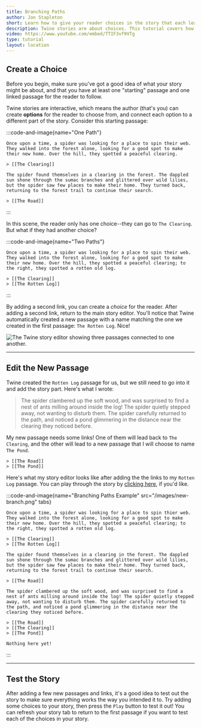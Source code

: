 ```yaml
---
title: Branching Paths
author: Jon Stapleton
short: Learn how to give your reader choices in the story that each lead to different passages.
description: Twine stories are about choices. This tutorial covers how to add multiple links to a passage, allowing users to make choices that affect how the story ends.
video: https://www.youtube.com/embed/TTIF3vf9VTg
type: tutorial
layout: location
---
```


## Create a Choice

Before you begin, make sure you've got a good idea of what your story might be about, and that you have at least one "starting" passage and one linked passage for the reader to follow.

Twine stories are interactive, which means the author (that's you) can create **options** for the reader to choose from, and connect each option to a different part of the story. Consider this starting passage:

:::code-and-image{name="One Path"}
```
Once upon a time, a spider was looking for a place to spin their web. They walked into the forest alone, looking for a good spot to make their new home. Over the hill, they spotted a peaceful clearing.

> [[The Clearing]]
```
```the-clearing
The spider found themselves in a clearing in the forest. The dappled sun shone through the sumac branches and glittered over wild lilies, but the spider saw few places to make their home. They turned back, returning to the forest trail to continue their search.

> [[The Road]]
```
:::

In this scene, the reader only has one choice--they can go to `The Clearing`. But what if they had another choice?

:::code-and-image{name="Two Paths"}
```
Once upon a time, a spider was looking for a place to spin their web. They walked into the forest alone, looking for a good spot to make their new home. Over the hill, they spotted a peaceful clearing; to the right, they spotted a rotten old log.

> [[The Clearing]]
> [[The Rotten Log]]
```
:::

By adding a second link, you can create a *choice* for the reader. After adding a second link, return to the main story editor. You'll notice that Twine automatically created a new passage with a name matching the one we created in the first passage: `The Rotten Log`. Nice!

![The Twine story editor showing three passages connected to one another.](/branching-path.png)

----

## Edit the New Passage

Twine created the `Rotten Log` passage for us, but we still need to go into it and add the story part. Here's what I wrote:

> The spider clambered up the soft wood, and was surprised to find a nest of ants milling around inside the log! The spider quietly stepped away, not wanting to disturb them. The spider carefully returned to the path, and noticed a pond glimmering in the distance near the clearing they noticed before.

My new passage needs some links! One of them will lead back to `The Clearing`, and the other will lead to a new passage that I will choose to name `The Pond`.

```
> [[The Road]]
> [[The Pond]]
```

Here's what my story editor looks like after adding the the links to my `Rotten Log` passage. You can play through the story by [clicking here](/examples/branching-paths), if you'd like.

:::code-and-image{name="Branching Paths Example" src="/images/new-branch.png" tabs}
```the-road
Once upon a time, a spider was looking for a place to spin thier web. They walked into the forest alone, looking for a good spot to make their new home. Over the hill, they spotted a peaceful clearing; to the right, they spotted a rotten old log.

> [[The Clearing]]
> [[The Rotten Log]]
```
```the-clearing
The spider found themselves in a clearing in the forest. The dappled sun shone through the sumac branches and glittered over wild lilies, but the spider saw few places to make their home. They turned back, returning to the forest trail to continue their search.

> [[The Road]]
```
```the-rotten-log
The spider clambered up the soft wood, and was surprised to find a nest of ants milling around inside the log! The spider quietly stepped away, not wanting to disturb them. The spider carefully returned to the path, and noticed a pond glimmering in the distance near the clearing they noticed before.

> [[The Road]]
> [[The Clearing]]
> [[The Pond]]
```
```the-pond
Nothing here yet!
```
:::

---

## Test the Story

After adding a few new passages and links, it's a good idea to test out the story to make sure everything works the way you intended it to. Try adding some choices to your story, then press the `Play` button to test it out! You can refresh your story tab to return to the first passage if you want to test each of the choices in your story.

